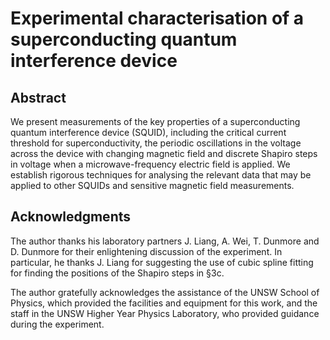 # Experimental characterisation of a superconducting quantum interference device

## Abstract
We present measurements of the key properties of a superconducting quantum
interference device (SQUID), including the critical current threshold for
superconductivity, the periodic oscillations in the voltage across the device
with changing magnetic field and discrete Shapiro steps in voltage when a
microwave-frequency electric field is applied. We establish rigorous techniques
for analysing the relevant data that may be applied to other SQUIDs and
sensitive magnetic field measurements.

## Acknowledgments
The author thanks his laboratory partners J. Liang, A. Wei, T. Dunmore and
D. Dunmore for their enlightening discussion of the experiment. In particular,
he thanks J. Liang for suggesting the use of cubic spline fitting for finding
the positions of the Shapiro steps in §3c.

The author gratefully acknowledges the assistance of the UNSW School of
Physics, which provided the facilities and equipment for this work, and the
staff in the UNSW Higher Year Physics Laboratory, who provided guidance during
the experiment.

